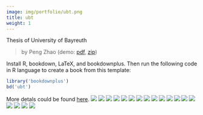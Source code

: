 ```yaml
---
image: img/portfolio/ubt.png
title: ubt
weight: 1
---
```


Thesis of University of Bayreuth

> by Peng Zhao (demo: [pdf](https://github.com/pzhaonet/bookdownplus/raw/master/inst2/ubt/showcase/ubt.pdf), [zip](https://github.com/pzhaonet/bookdownplus/raw/master/inst/templates/ubt.zip))

<!--more-->

Install R, bookdown, LaTeX, and bookdownplus. Then run the following code in R language to create a book from this template:

```r
library('bookdownplus')
bd('ubt')
```

More detals could be found [here](https://github.com/pzhaonet/bookdownplus).
[![](https://github.com/pzhaonet/bookdownplus/raw/master/inst2/ubt/showcase/cover.png)](https://github.com/pzhaonet/bookdownplus/raw/master/inst2/ubt/showcase/cover.png)
[![](https://github.com/pzhaonet/bookdownplus/raw/master/inst2/ubt/showcase/ubt11.png)](https://github.com/pzhaonet/bookdownplus/raw/master/inst2/ubt/showcase/ubt11.png)
[![](https://github.com/pzhaonet/bookdownplus/raw/master/inst2/ubt/showcase/ubt13.png)](https://github.com/pzhaonet/bookdownplus/raw/master/inst2/ubt/showcase/ubt13.png)
[![](https://github.com/pzhaonet/bookdownplus/raw/master/inst2/ubt/showcase/ubt16.png)](https://github.com/pzhaonet/bookdownplus/raw/master/inst2/ubt/showcase/ubt16.png)
[![](https://github.com/pzhaonet/bookdownplus/raw/master/inst2/ubt/showcase/ubt18.png)](https://github.com/pzhaonet/bookdownplus/raw/master/inst2/ubt/showcase/ubt18.png)
[![](https://github.com/pzhaonet/bookdownplus/raw/master/inst2/ubt/showcase/ubt19.png)](https://github.com/pzhaonet/bookdownplus/raw/master/inst2/ubt/showcase/ubt19.png)
[![](https://github.com/pzhaonet/bookdownplus/raw/master/inst2/ubt/showcase/ubt2.png)](https://github.com/pzhaonet/bookdownplus/raw/master/inst2/ubt/showcase/ubt2.png)
[![](https://github.com/pzhaonet/bookdownplus/raw/master/inst2/ubt/showcase/ubt23.png)](https://github.com/pzhaonet/bookdownplus/raw/master/inst2/ubt/showcase/ubt23.png)
[![](https://github.com/pzhaonet/bookdownplus/raw/master/inst2/ubt/showcase/ubt24.png)](https://github.com/pzhaonet/bookdownplus/raw/master/inst2/ubt/showcase/ubt24.png)
[![](https://github.com/pzhaonet/bookdownplus/raw/master/inst2/ubt/showcase/ubt26.png)](https://github.com/pzhaonet/bookdownplus/raw/master/inst2/ubt/showcase/ubt26.png)
[![](https://github.com/pzhaonet/bookdownplus/raw/master/inst2/ubt/showcase/ubt28.png)](https://github.com/pzhaonet/bookdownplus/raw/master/inst2/ubt/showcase/ubt28.png)
[![](https://github.com/pzhaonet/bookdownplus/raw/master/inst2/ubt/showcase/ubt30.png)](https://github.com/pzhaonet/bookdownplus/raw/master/inst2/ubt/showcase/ubt30.png)
[![](https://github.com/pzhaonet/bookdownplus/raw/master/inst2/ubt/showcase/ubt38.png)](https://github.com/pzhaonet/bookdownplus/raw/master/inst2/ubt/showcase/ubt38.png)
[![](https://github.com/pzhaonet/bookdownplus/raw/master/inst2/ubt/showcase/ubt4.png)](https://github.com/pzhaonet/bookdownplus/raw/master/inst2/ubt/showcase/ubt4.png)
[![](https://github.com/pzhaonet/bookdownplus/raw/master/inst2/ubt/showcase/ubt44.png)](https://github.com/pzhaonet/bookdownplus/raw/master/inst2/ubt/showcase/ubt44.png)
[![](https://github.com/pzhaonet/bookdownplus/raw/master/inst2/ubt/showcase/ubt6.png)](https://github.com/pzhaonet/bookdownplus/raw/master/inst2/ubt/showcase/ubt6.png)
[![](https://github.com/pzhaonet/bookdownplus/raw/master/inst2/ubt/showcase/ubt8.png)](https://github.com/pzhaonet/bookdownplus/raw/master/inst2/ubt/showcase/ubt8.png)
[![](https://github.com/pzhaonet/bookdownplus/raw/master/inst2/ubt/showcase/ubt9.png)](https://github.com/pzhaonet/bookdownplus/raw/master/inst2/ubt/showcase/ubt9.png)

